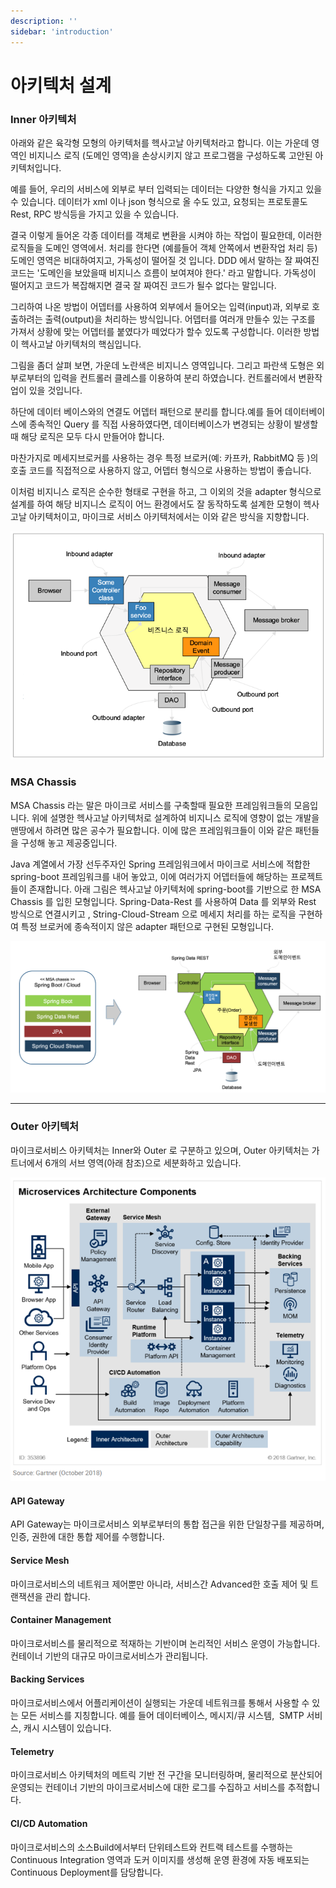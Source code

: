 ```yaml
---
description: ''
sidebar: 'introduction'
---
```

# 아키텍처 설계

### Inner 아키텍처

아래와 같은 육각형 모형의 아키텍처를 헥사고날 아키텍처라고 합니다.
이는 가운데 영역인 비지니스 로직 (도메인 영역)을 손상시키지 않고 프로그램을 구성하도록 고안된 아키텍처입니다.

예를 들어, 우리의 서비스에 외부로 부터 입력되는 데이터는 다양한 형식을 가지고 있을 수 있습니다. 데이터가 xml 이나 json 형식으로 올 수도 있고, 요청되는 프로토콜도 Rest, RPC 방식등을 가지고 있을 수 있습니다.

결국 이렇게 들어온 각종 데이터를 객체로 변환을 시켜야 하는 작업이 필요한데, 이러한 로직들을 도메인 영역에서. 처리를 한다면 (예를들어 객체 안쪽에서 변환작업 처리 등) 도메인 영역은 비대하여지고, 가독성이 떨어질 것 입니다. DDD 에서 말하는 잘 짜여진 코드는 '도메인을 보았을때 비지니스 흐름이 보여져야 한다.' 라고 말합니다. 가독성이 떨어지고 코드가 복잡해지면 결국 잘 짜여진 코드가 될수 없다는 말입니다.

그리하여 나온 방법이 어뎁터를 사용하여 외부에서 들어오는 입력(input)과, 외부로 호출하려는 출력(output)을 처리하는 방식입니다. 어뎁터를 여러개 만들수 있는 구조를 가져서 상황에 맞는 어뎁터를 붙였다가 떼었다가 할수 있도록 구성합니다. 이러한 방법이 헥사고날 아키텍처의 핵심입니다.

그림을 좀더 살펴 보면, 가운데 노란색은 비지니스 영역입니다. 그리고 파란색 도형은 외부로부터의 입력을 컨트롤러 클레스를 이용하여 분리 하였습니다. 컨트롤러에서 변환작업이 있을 것입니다.

하단에 데이터 베이스와의 연결도 어뎁터 패턴으로 분리를 합니다.예를 들어 데이터베이스에 종속적인 Query 를 직접 사용하였다면, 데이터베이스가 변경되는 상황이 발생할때 해당 로직은 모두 다시 만들어야 합니다.

마찬가지로 메세지브로커를 사용하는 경우 특정 브로커(예: 카프카, RabbitMQ 등 )의 호출 코드를 직접적으로 사용하지 않고, 어뎁터 형식으로 사용하는 방법이 좋습니다.

이처럼 비지니스 로직은 순수한 형태로 구현을 하고, 그 이외의 것을 adapter 형식으로 설계를 하여 해당 비지니스 로직이 어느 환경에서도 잘 동작하도록 설계한 모형이 헥사고날 아키텍처이고, 마이크로 서비스 아키텍처에서는 이와 같은 방식을 지향합니다.

![image](../../src/img/03_Bizdevops/02_설계/05_아키텍처_설계/image1.png)

### MSA Chassis

MSA Chassis 라는 말은 마이크로 서비스를 구축할때 필요한 프레임워크들의 모음입니다. 위에 설명한 헥사고날 아키텍처로 설계하여 비지니스 로직에 영향이 없는 개발을 맨땅에서 하려면 많은 공수가 필요합니다. 이에 많은 프레임워크들이 이와 같은 패턴들을 구성해 놓고 제공중입니다.

Java 계열에서 가장 선두주자인 Spring 프레임워크에서 마이크로 서비스에 적합한 spring-boot 프레임워크를 내어 놓았고, 이에 여러가지 어뎁터들에 해당하는 프로젝트들이 존재합니다. 아래 그림은 헥사고날 아키텍처에 spring-boot를 기반으로 한 MSA Chassis 를 입힌 모형입니다. Spring-Data-Rest 를 사용하여 Data 를 외부와 Rest 방식으로 연결시키고 , String-Cloud-Stream 으로 메세지 처리를 하는 로직을 구현하여 특정 브로커에 종속적이지 않은 adapter 패턴으로 구현된 모형입니다.

![image](../../src/img/03_Bizdevops/02_설계/05_아키텍처_설계/image2.png)

---

### Outer 아키텍처

마이크로서비스 아키텍처는 Inner와 Outer 로 구분하고 있으며, Outer 아키텍처는 가트너에서 6개의 서브 영역(아래 참조)으로 세분화하고 있습니다.

![image](../../src/img/03_Bizdevops/02_설계/05_아키텍처_설계/image3.png)

#### **API Gateway**

API Gateway는 마이크로서비스 외부로부터의 통합 접근을 위한 단일창구를 제공하며, 인증, 권한에 대한 통합 제어를 수행합니다.

#### **Service Mesh**

마이크로서비스의 네트워크 제어뿐만 아니라, 서비스간 Advanced한 호출 제어 및 트랜잭션을 관리 합니다.

#### **Container Management**

마이크로서비스를 물리적으로 적재하는 기반이며 논리적인 서비스 운영이 가능합니다. 컨테이너 기반의 대규모 마이크로서비스가 관리됩니다.

#### **Backing Services**

마이크로서비스에서 어플리케이션이 실행되는 가운데 네트워크를 통해서 사용할 수 있는 모든 서비스를 지칭합니다. 예를 들어 데이터베이스, 메시지/큐 시스템,  SMTP 서비스, 캐시 시스템이 있습니다.

#### **Telemetry**

마이크로서비스 아키텍처의 메트릭 기반 전 구간을 모니터링하며, 물리적으로 분산되어 운영되는 컨테이너 기반의 마이크로서비스에 대한 로그를 수집하고 서비스를 추적합니다.

#### **CI/CD Automation**

마이크로서비스의 소스Build에서부터 단위테스트와 컨트랙 테스트를 수행하는 Continuous Integration 영역과 도커 이미지를 생성해 운영 환경에 자동 배포되는 Continuous Deployment를 담당합니다.